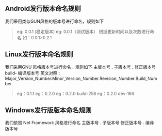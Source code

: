 ## Android发行版本命名规则
我们采用类似GUN风格的版本号进行命名，规则如下
> eg: 0.0.1 (稳定版本)
> eg: 0.0.1（测试版本）
根据更新时间以及次数进行命名
> 如：0.0.1>0.2.1

## Linux发行版本命名规则

 我们采用GNU 风格版本号进行命名，规则如下
主版本号 . 子版本号 . 修正版本号 build- 编译版本号 
英文对照 : Major_Version_Number.Minor_Version_Number.Revision_Number.Build_Number
> eg：0.1.1
> eg：0.2.0
> eg：0.2.0 build-256
> eg：0.2.0 dev-166

## Windows发行版版本命名规则

我们依照 Net Framework 风格进行命名
主版本号 . 子版本号 修正版本号 . 编译版本号 
